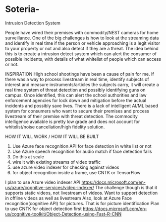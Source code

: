 # Soteria-
Intrusion Detection System

People have wired their premises with commodity/NEST cameras for home surveillance. One of the big challenges is how to look at the streaming data and identify in real time if the person or vehicle approaching is a legit visitor to your property or not and also detect if they are a threat. The idea behind this is to create a intrusion detect system which can alert the consumer of possible incidents, with details of what whitelist of people which can access or not.

INSPIRATION
High school shootings have been a cause of pain for me. If there was a way to process livestream in real time, identify subjects of interest and measure instruments/articles the subjects carry, it will create a real time system of threat detection and possibly identifying guns on campus. Once identified, this can alert the school authorities and law enforcement agencies for lock down and mitigation before the actual incidents and possibly save lives.
There is a lack of intelligent AI/ML based system for consumers who want to secure their premises and process livestream of their premise with threat detection. The commodity intelligence available is pretty low grade and does not account for whitelist/noise cancellation/high fidelity solution. 
 
 
HOW IT WILL WORK / HOW IT WILL BE BUILT
 
1) Use Azure face recognition API for face detection in white list or not
2) Use Azure speech recognition for audio match if face detection fails
3) Do this at scale
4) wire it with existing streams of video traffic
5) use azure video indexer for checking against videos
6) for object recognition inside a frame, use CNTK or TensorFlow
 
I plan to use Azure video indexer API
https://docs.microsoft.com/en-us/azure/cognitive-services/video-indexer/
The challenge though is that it supports static videos, not livestream of videos. Want to support detection in offline videos as well as livestream
Also, look at Azure Face recognition(cognitive API) for pictures. That is for picture identification
Plan to use CNTK for object detection first
https://docs.microsoft.com/en-us/cognitive-toolkit/Object-Detection-using-Fast-R-CNN
